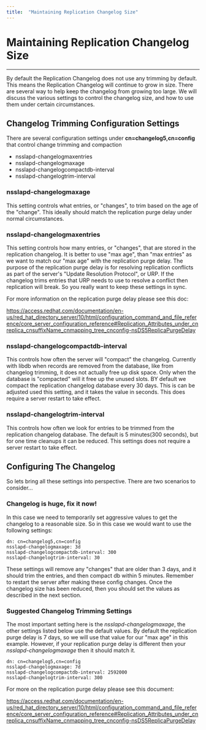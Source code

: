 ```yaml
---
title:  "Maintaining Replication Changelog Size"
---
```


# Maintaining Replication Changelog Size
------------

By default the Replication Changelog does not use any trimming by default.  This means the Replication Changelog will continue to grow in size.  There are several way to help keep the changelog from growing too large.  We will discuss the various settings to control the changelog size, and how to use them under certain circumstances.

## Changelog Trimming Configuration Settings

There are several configuration settings under **cn=changelog5,cn=config** that control change trimming and compaction

- nsslapd-changelogmaxentries
- nsslapd-changelogmaxage
- nsslapd-changelogcompactdb-interval
- nsslapd-changelogtrim-interval


### nsslapd-changelogmaxage

This setting controls what entries, or "changes", to trim based on the age of the "change".  This ideally should match the replication purge delay under normal circumstances.

### nsslapd-changelogmaxentries

This setting controls how many entries, or "changes", that are stored in the replication changelog.  It is better to use "max age", than "max entries" as we want to match our "max age" with the replication purge delay.  The purpose of the replication purge delay is for resolving replication conflicts as part of the server's "Update Resolution Protocol", or URP.  If the changelog trims entries that URP needs to use to resolve a conflict then replication will break.  So you really want to keep these settings in sync.

For more information on the replication purge delay please see this doc:

https://access.redhat.com/documentation/en-us/red_hat_directory_server/10/html/configuration_command_and_file_reference/core_server_configuration_reference#Replication_Attributes_under_cnreplica_cnsuffixName_cnmapping_tree_cnconfig-nsDS5ReplicaPurgeDelay


### nsslapd-changelogcompactdb-interval

This controls how often the server will "compact" the changelog.  Currently with libdb when records are removed from the database, like from changelog trimming, it does not actually free up disk space.  Only when the database is "compacted" will it free up the unused slots.  BY default we compact the replication changelog database every 30 days.  This is can be adjusted used this setting, and it takes the value in seconds.  This does require a server restart to take effect.

### nsslapd-changelogtrim-interval

This controls how often we look for entries to be trimmed from the replication changelog database.  The default is 5 minutes(300 seconds), but for one time cleanups it can be reduced.  This settings does not require a server restart to take effect.


## Configuring The Changelog

So lets bring all these settings into perspective.  There are two scenarios to consider...

### Changelog is huge, fix it now!

In this case we need to temporarily set aggressive values to get the changelog to a reasonable size.  So in this case we would want to use the following settings:

```
dn: cn=changelog5,cn=config
nsslapd-changelogmaxage: 3d
nsslapd-changelogcompactdb-interval: 300
nsslapd-changelogtrim-interval: 30
```

These settings will remove any "changes" that are older than 3 days, and it should trim the entries, and then compact db within 5 minutes.  Remember to restart the server after making these config changes.  Once the changelog size has been reduced, then you should set the values as described in the next section.

### Suggested Changelog Trimming Settings

The most important setting here is the *nsslapd-changelogmaxage*, the other settings listed below use the default values.  By default the replication purge delay is 7 days, so we will use that value for our "max age" in this example.  However, if your replication purge delay is different then your *nsslapd-changelogmaxage* then it should match it.

```
dn: cn=changelog5,cn=config
nsslapd-changelogmaxage: 7d
nsslapd-changelogcompactdb-interval: 2592000
nsslapd-changelogtrim-interval: 300
```

For more on the replication purge delay please see this document:

https://access.redhat.com/documentation/en-us/red_hat_directory_server/10/html/configuration_command_and_file_reference/core_server_configuration_reference#Replication_Attributes_under_cnreplica_cnsuffixName_cnmapping_tree_cnconfig-nsDS5ReplicaPurgeDelay




